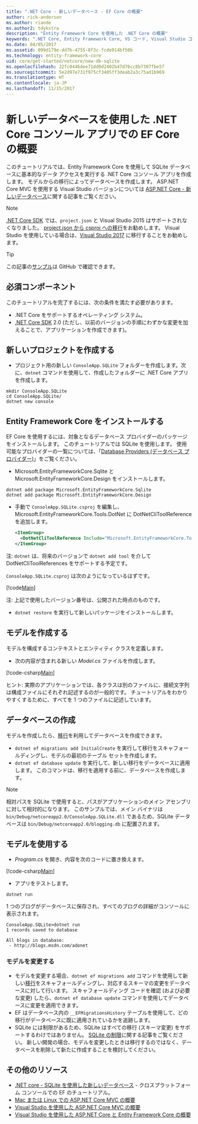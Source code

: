 ```yaml
---
title: ".NET Core - 新しいデータベース - EF Core の概要"
author: rick-anderson
ms.author: riande
ms.author2: tdykstra
description: "Entity Framework Core を使用した .NET Core の概要"
keywords: ".NET Core, Entity Framework Core, VS コード, Visual Studio コード, Mac, Linux"
ms.date: 04/05/2017
ms.assetid: 099d179e-dd7b-4755-8f3c-fcde914bf50b
ms.technology: entity-framework-core
uid: core/get-started/netcore/new-db-sqlite
ms.openlocfilehash: 22fc0446dee71dd0d2402b47d76cc8b7307fbe5f
ms.sourcegitcommit: 5e2d97e731f975cf3405ff3deab2a3c75ad1b969
ms.translationtype: HT
ms.contentlocale: ja-JP
ms.lasthandoff: 11/15/2017
---
```

# <a name="getting-started-with-ef-core-on-net-core-console-app-with-a-new-database"></a>新しいデータベースを使用した .NET Core コンソール アプリでの EF Core の概要

このチュートリアルでは、Entity Framework Core を使用して SQLite データベースに基本的なデータ アクセスを実行する .NET Core コンソール アプリを作成します。 モデルからの移行によってデータベースを作成します。 ASP.NET Core MVC を使用する Visual Studio バージョンについては [ASP.NET Core - 新しいデータベース](xref:core/get-started/aspnetcore/new-db)に関する記事をご覧ください。

> [!NOTE]  
> [.NET Core SDK](https://www.microsoft.com/net/download/core) では、`project.json` と Visual Studio 2015 はサポートされなくなりました。 [project.json から csproj への移行](https://docs.microsoft.com/dotnet/articles/core/migration/)をお勧めします。 Visual Studio を使用している場合は、[Visual Studio 2017](https://www.visualstudio.com/downloads/) に移行することをお勧めします。

> [!TIP]  
> この記事の[サンプル](https://github.com/aspnet/EntityFramework.Docs/tree/master/samples/core/GetStarted/NetCore/ConsoleApp.SQLite)は GitHub で確認できます。

## <a name="prerequisites"></a>必須コンポーネント

このチュートリアルを完了するには、次の条件を満たす必要があります。
* .NET Core をサポートするオペレーティング システム。
* [.NET Core SDK](https://www.microsoft.com/net/core) 2.0 (ただし、以前のバージョンの手順にわずかな変更を加えることで、アプリケーションを作成できます)。

## <a name="create-a-new-project"></a>新しいプロジェクトを作成する

* プロジェクト用の新しい `ConsoleApp.SQLite` フォルダーを作成します。次に、`dotnet` コマンドを使用して、作成したフォルダーに .NET Core アプリを作成します。

``` Console
mkdir ConsoleApp.SQLite
cd ConsoleApp.SQLite/
dotnet new console
```

## <a name="install-entity-framework-core"></a>Entity Framework Core をインストールする

EF Core を使用するには、対象となるデータベース プロバイダーのパッケージをインストールします。 このチュートリアルでは SQLite を使用します。 使用可能なプロバイダーの一覧については、「[Database Providers (データベース プロバイダー)](../../providers/index.md)」をご覧ください。

* Microsoft.EntityFrameworkCore.Sqlite と Microsoft.EntityFrameworkCore.Design をインストールします。

``` Console
dotnet add package Microsoft.EntityFrameworkCore.Sqlite
dotnet add package Microsoft.EntityFrameworkCore.Design
```

* 手動で `ConsoleApp.SQLite.csproj` を編集し、Microsoft.EntityFrameworkCore.Tools.DotNet に DotNetCliToolReference を追加します。

  ``` xml
  <ItemGroup>
    <DotNetCliToolReference Include="Microsoft.EntityFrameworkCore.Tools.DotNet" Version="2.0.0" />
  </ItemGroup>
  ```

 注: `dotnet` は、将来のバージョンで `dotnet add tool` を介して DotNetCliToolReferences をサポートする予定です。

`ConsoleApp.SQLite.csproj` は次のようになっているはずです。

[!code[Main](../../../../samples/core/GetStarted/NetCore/ConsoleApp.SQLite/ConsoleApp.SQLite.csproj)]

 注: 上記で使用したバージョン番号は、公開された時点のものです。

*  `dotnet restore` を実行して新しいパッケージをインストールします。

## <a name="create-the-model"></a>モデルを作成する

モデルを構成するコンテキストとエンティティ クラスを定義します。

* 次の内容が含まれる新しい *Model.cs* ファイルを作成します。

[!code-csharp[Main](../../../../samples/core/GetStarted/NetCore/ConsoleApp.SQLite/Model.cs)]

ヒント: 実際のアプリケーションでは、各クラスは別のファイルに、接続文字列は構成ファイルにそれぞれ記述するのが一般的です。 チュートリアルをわかりやすくするために、すべてを 1 つのファイルに記述しています。

## <a name="create-the-database"></a>データベースの作成

モデルを作成したら、[移行](https://docs.microsoft.com/aspnet/core/data/ef-mvc/migrations#introduction-to-migrations)を利用してデータベースを作成できます。

* `dotnet ef migrations add InitialCreate` を実行して移行をスキャフォールディングし、モデルの最初のテーブル セットを作成します。
* `dotnet ef database update` を実行して、新しい移行をデータベースに適用します。 このコマンドは、移行を適用する前に、データベースを作成します。

> [!NOTE]  
> 相対パスを SQLite で使用すると、パスがアプリケーションのメイン アセンブリに対して相対的になります。 このサンプルでは、メイン バイナリは `bin/Debug/netcoreapp2.0/ConsoleApp.SQLite.dll` であるため、SQLite データベースは `bin/Debug/netcoreapp2.0/blogging.db` に配置されます。

## <a name="use-your-model"></a>モデルを使用する

* *Program.cs* を開き、内容を次のコードに置き換えます。

 [!code-csharp[Main](../../../../samples/core/GetStarted/NetCore/ConsoleApp.SQLite/Program.cs)]

* アプリをテストします。

 `dotnet run`

 1 つのブログがデータベースに保存され、すべてのブログの詳細がコンソールに表示されます。

  ``` Console
  ConsoleApp.SQLite>dotnet run
  1 records saved to database

  All blogs in database:
   - http://blogs.msdn.com/adonet
  ```

### <a name="changing-the-model"></a>モデルを変更する

- モデルを変更する場合、`dotnet ef migrations add` コマンドを使用して新しい[移行](https://docs.microsoft.com/aspnet/core/data/ef-mvc/migrations#introduction-to-migrations)をスキャフォールディングし、対応するスキーマの変更をデータベースに対して行います。 スキャフォールディング コードを確認 (および必要な変更) したら、`dotnet ef database update` コマンドを使用してデータベースに変更を適用できます。
- EF はデータベース内の `__EFMigrationsHistory` テーブルを使用して、どの移行がデータベースに既に適用されているかを追跡します。
- SQLite には制限があるため、SQLite はすべての移行 (スキーマ変更) をサポートするわけではありません。 [SQLite の制限](../../providers/sqlite/limitations.md)に関する記事をご覧ください。 新しい開発の場合、モデルを変更したときは移行するのではなく、データベースを削除して新たに作成することを検討してください。

## <a name="additional-resources"></a>その他のリソース

* [.NET core - SQLite を使用した新しいデータベース](xref:core/get-started/netcore/new-db-sqlite) - クロスプラットフォーム コンソールでの EF のチュートリアル。
* [Mac または Linux での ASP.NET Core MVC の概要](https://docs.microsoft.com/aspnet/core/tutorials/first-mvc-app-xplat/index)
* [Visual Studio を使用した ASP.NET Core MVC の概要](https://docs.microsoft.com/aspnet/core/tutorials/first-mvc-app/index)
* [Visual Studio を使用した ASP.NET Core と Entity Framework Core の概要](https://docs.microsoft.com/aspnet/core/data/ef-mvc/index)
